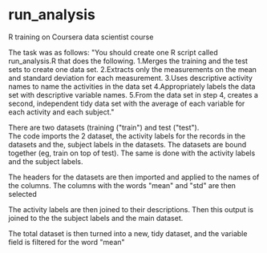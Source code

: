 # run_analysis
R training on Coursera data scientist course

The task was as follows:
"You should create one R script called run_analysis.R that does the following. 
  1.Merges the training and the test sets to create one data set.
  2.Extracts only the measurements on the mean and standard deviation for each measurement. 
  3.Uses descriptive activity names to name the activities in the data set
  4.Appropriately labels the data set with descriptive variable names. 
  5.From the data set in step 4, creates a second, independent tidy data set with the 
    average of each variable for each activity and each subject."

There are two datasets (training ("train") and test ("test").    
The code imports the 2 dataset, the activity labels for the records in the datasets and the, subject labels in the datasets.
The datasets are bound together (eg, train on top of test). The same is done with the activity labels and the subject labels.

The headers for the datasets are then imported and applied to the names of the columns.
The columns with the words "mean" and "std" are then selected

The activity labels are then joined to their descriptions. Then this output is joined to the the subject labels and the main dataset.

The total dataset is then turned into a new, tidy dataset, and the variable field is filtered for the word "mean"
